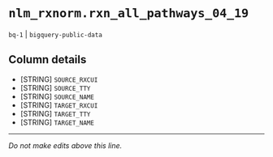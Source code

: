 # `nlm_rxnorm.rxn_all_pathways_04_19`
`bq-1` | `bigquery-public-data`

## Column details
* [STRING]    `SOURCE_RXCUI`
* [STRING]    `SOURCE_TTY`
* [STRING]    `SOURCE_NAME`
* [STRING]    `TARGET_RXCUI`
* [STRING]    `TARGET_TTY`
* [STRING]    `TARGET_NAME`

-------------------------------------------------------------------------------
*Do not make edits above this line.*
